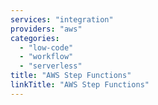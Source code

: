 ```yaml
---
services: "integration"
providers: "aws"
categories:
  - "low-code"
  - "workflow"
  - "serverless"
title: "AWS Step Functions"
linkTitle: "AWS Step Functions"
---
```

